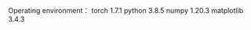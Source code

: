 Operating environment：
torch                     1.7.1
python                   3.8.5
numpy                   1.20.3
matplotlib               3.4.3
